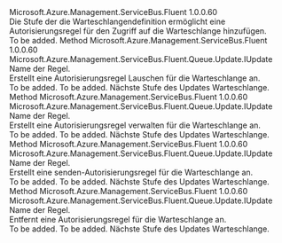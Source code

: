 <Type Name="IWithAuthorizationRule" FullName="Microsoft.Azure.Management.ServiceBus.Fluent.Queue.Update.IWithAuthorizationRule">
  <TypeSignature Language="C#" Value="public interface IWithAuthorizationRule" />
  <TypeSignature Language="ILAsm" Value=".class public interface auto ansi abstract IWithAuthorizationRule" />
  <TypeSignature Language="DocId" Value="T:Microsoft.Azure.Management.ServiceBus.Fluent.Queue.Update.IWithAuthorizationRule" />
  <TypeSignature Language="VB.NET" Value="Public Interface IWithAuthorizationRule" />
  <TypeSignature Language="F#" Value="type IWithAuthorizationRule = interface" />
  <AssemblyInfo>
    <AssemblyName>Microsoft.Azure.Management.ServiceBus.Fluent</AssemblyName>
    <AssemblyVersion>1.0.0.60</AssemblyVersion>
  </AssemblyInfo>
  <Interfaces />
  <Docs>
    <summary>
            Die Stufe der die Warteschlangendefinition ermöglicht eine Autorisierungsregel für den Zugriff auf die Warteschlange hinzufügen.
            </summary>
    <remarks>To be added.</remarks>
  </Docs>
  <Members>
    <Member MemberName="WithNewListenRule">
      <MemberSignature Language="C#" Value="public Microsoft.Azure.Management.ServiceBus.Fluent.Queue.Update.IUpdate WithNewListenRule (string name);" />
      <MemberSignature Language="ILAsm" Value=".method public hidebysig newslot virtual instance class Microsoft.Azure.Management.ServiceBus.Fluent.Queue.Update.IUpdate WithNewListenRule(string name) cil managed" />
      <MemberSignature Language="DocId" Value="M:Microsoft.Azure.Management.ServiceBus.Fluent.Queue.Update.IWithAuthorizationRule.WithNewListenRule(System.String)" />
      <MemberSignature Language="VB.NET" Value="Public Function WithNewListenRule (name As String) As IUpdate" />
      <MemberSignature Language="F#" Value="abstract member WithNewListenRule : string -&gt; Microsoft.Azure.Management.ServiceBus.Fluent.Queue.Update.IUpdate" Usage="iWithAuthorizationRule.WithNewListenRule name" />
      <MemberType>Method</MemberType>
      <AssemblyInfo>
        <AssemblyName>Microsoft.Azure.Management.ServiceBus.Fluent</AssemblyName>
        <AssemblyVersion>1.0.0.60</AssemblyVersion>
      </AssemblyInfo>
      <ReturnValue>
        <ReturnType>Microsoft.Azure.Management.ServiceBus.Fluent.Queue.Update.IUpdate</ReturnType>
      </ReturnValue>
      <Parameters>
        <Parameter Name="name" Type="System.String" />
      </Parameters>
      <Docs>
        <param name="name">Name der Regel.</param>
        <summary>
            Erstellt eine Autorisierungsregel Lauschen für die Warteschlange an.
            </summary>
        <returns>To be added.</returns>
        <remarks>To be added.</remarks>
        <return>Nächste Stufe des Updates Warteschlange.</return>
      </Docs>
    </Member>
    <Member MemberName="WithNewManageRule">
      <MemberSignature Language="C#" Value="public Microsoft.Azure.Management.ServiceBus.Fluent.Queue.Update.IUpdate WithNewManageRule (string name);" />
      <MemberSignature Language="ILAsm" Value=".method public hidebysig newslot virtual instance class Microsoft.Azure.Management.ServiceBus.Fluent.Queue.Update.IUpdate WithNewManageRule(string name) cil managed" />
      <MemberSignature Language="DocId" Value="M:Microsoft.Azure.Management.ServiceBus.Fluent.Queue.Update.IWithAuthorizationRule.WithNewManageRule(System.String)" />
      <MemberSignature Language="VB.NET" Value="Public Function WithNewManageRule (name As String) As IUpdate" />
      <MemberSignature Language="F#" Value="abstract member WithNewManageRule : string -&gt; Microsoft.Azure.Management.ServiceBus.Fluent.Queue.Update.IUpdate" Usage="iWithAuthorizationRule.WithNewManageRule name" />
      <MemberType>Method</MemberType>
      <AssemblyInfo>
        <AssemblyName>Microsoft.Azure.Management.ServiceBus.Fluent</AssemblyName>
        <AssemblyVersion>1.0.0.60</AssemblyVersion>
      </AssemblyInfo>
      <ReturnValue>
        <ReturnType>Microsoft.Azure.Management.ServiceBus.Fluent.Queue.Update.IUpdate</ReturnType>
      </ReturnValue>
      <Parameters>
        <Parameter Name="name" Type="System.String" />
      </Parameters>
      <Docs>
        <param name="name">Name der Regel.</param>
        <summary>
            Erstellt eine Autorisierungsregel verwalten für die Warteschlange an.
            </summary>
        <returns>To be added.</returns>
        <remarks>To be added.</remarks>
        <return>Nächste Stufe des Updates Warteschlange.</return>
      </Docs>
    </Member>
    <Member MemberName="WithNewSendRule">
      <MemberSignature Language="C#" Value="public Microsoft.Azure.Management.ServiceBus.Fluent.Queue.Update.IUpdate WithNewSendRule (string name);" />
      <MemberSignature Language="ILAsm" Value=".method public hidebysig newslot virtual instance class Microsoft.Azure.Management.ServiceBus.Fluent.Queue.Update.IUpdate WithNewSendRule(string name) cil managed" />
      <MemberSignature Language="DocId" Value="M:Microsoft.Azure.Management.ServiceBus.Fluent.Queue.Update.IWithAuthorizationRule.WithNewSendRule(System.String)" />
      <MemberSignature Language="VB.NET" Value="Public Function WithNewSendRule (name As String) As IUpdate" />
      <MemberSignature Language="F#" Value="abstract member WithNewSendRule : string -&gt; Microsoft.Azure.Management.ServiceBus.Fluent.Queue.Update.IUpdate" Usage="iWithAuthorizationRule.WithNewSendRule name" />
      <MemberType>Method</MemberType>
      <AssemblyInfo>
        <AssemblyName>Microsoft.Azure.Management.ServiceBus.Fluent</AssemblyName>
        <AssemblyVersion>1.0.0.60</AssemblyVersion>
      </AssemblyInfo>
      <ReturnValue>
        <ReturnType>Microsoft.Azure.Management.ServiceBus.Fluent.Queue.Update.IUpdate</ReturnType>
      </ReturnValue>
      <Parameters>
        <Parameter Name="name" Type="System.String" />
      </Parameters>
      <Docs>
        <param name="name">Name der Regel.</param>
        <summary>
            Erstellt eine senden-Autorisierungsregel für die Warteschlange an.
            </summary>
        <returns>To be added.</returns>
        <remarks>To be added.</remarks>
        <return>Nächste Stufe des Updates Warteschlange.</return>
      </Docs>
    </Member>
    <Member MemberName="WithoutAuthorizationRule">
      <MemberSignature Language="C#" Value="public Microsoft.Azure.Management.ServiceBus.Fluent.Queue.Update.IUpdate WithoutAuthorizationRule (string name);" />
      <MemberSignature Language="ILAsm" Value=".method public hidebysig newslot virtual instance class Microsoft.Azure.Management.ServiceBus.Fluent.Queue.Update.IUpdate WithoutAuthorizationRule(string name) cil managed" />
      <MemberSignature Language="DocId" Value="M:Microsoft.Azure.Management.ServiceBus.Fluent.Queue.Update.IWithAuthorizationRule.WithoutAuthorizationRule(System.String)" />
      <MemberSignature Language="VB.NET" Value="Public Function WithoutAuthorizationRule (name As String) As IUpdate" />
      <MemberSignature Language="F#" Value="abstract member WithoutAuthorizationRule : string -&gt; Microsoft.Azure.Management.ServiceBus.Fluent.Queue.Update.IUpdate" Usage="iWithAuthorizationRule.WithoutAuthorizationRule name" />
      <MemberType>Method</MemberType>
      <AssemblyInfo>
        <AssemblyName>Microsoft.Azure.Management.ServiceBus.Fluent</AssemblyName>
        <AssemblyVersion>1.0.0.60</AssemblyVersion>
      </AssemblyInfo>
      <ReturnValue>
        <ReturnType>Microsoft.Azure.Management.ServiceBus.Fluent.Queue.Update.IUpdate</ReturnType>
      </ReturnValue>
      <Parameters>
        <Parameter Name="name" Type="System.String" />
      </Parameters>
      <Docs>
        <param name="name">Name der Regel.</param>
        <summary>
            Entfernt eine Autorisierungsregel für die Warteschlange an.
            </summary>
        <returns>To be added.</returns>
        <remarks>To be added.</remarks>
        <return>Nächste Stufe des Updates Warteschlange.</return>
      </Docs>
    </Member>
  </Members>
</Type>